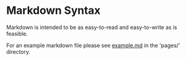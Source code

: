 # Markdown Syntax

Markdown is intended to be as easy-to-read and easy-to-write as is feasible.

For an example markdown file please see [example.md](/r/example) in the 'pages/' directory.
